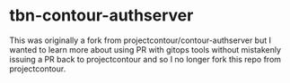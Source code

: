 # tbn-contour-authserver
This was originally a fork from projectcontour/contour-authserver but I wanted to learn more about using PR with gitops tools without mistakenly issuing a PR back to projectcontour and so I no longer fork this repo from projectcontour.
